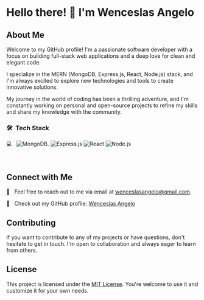 
# Hello there! 👋 I'm Wenceslas Angelo

## About Me

Welcome to my GitHub profile! I'm a passionate software developer with a focus on building full-stack web applications and a deep love for clean and elegant code. 

I specialize in the MERN (MongoDB, Express.js, React, Node.js) stack, and I'm always excited to explore new technologies and tools to create innovative solutions.

My journey in the world of coding has been a thrilling adventure, and I'm constantly working on personal and open-source projects to refine my skills and share my knowledge with the community.


<h3> 🛠 &nbsp;Tech Stack</h3>

💻 &nbsp;
  ![MongoDB](https://img.shields.io/badge/-Mongodb-333333?style=flat&logo=mongodb).
  ![Express.js](https://img.shields.io/badge/-Express.js-333333?style=flat&logo=express.js)
  ![React](https://img.shields.io/badge/-React-333333?style=flat&logo=react)
  ![Node.js](https://img.shields.io/badge/-Node.js-333333?style=flat&logo=node.js)

<br/>

## Connect with Me

📧 &nbsp; Feel free to reach out to me via email at [wenceslasangelo@gmail.com](mailto:wenceslasangelo@gmail.com).

🌟 &nbsp; Check out my GitHub profile: [Wenceslas Angelo](https://github.com/Wenceslas-Angelo)

## Contributing

If you want to contribute to any of my projects or have questions, don't hesitate to get in touch. I'm open to collaboration and always eager to learn from others.

## License

This project is licensed under the [MIT License](LICENSE). You're welcome to use it and customize it for your own needs.



